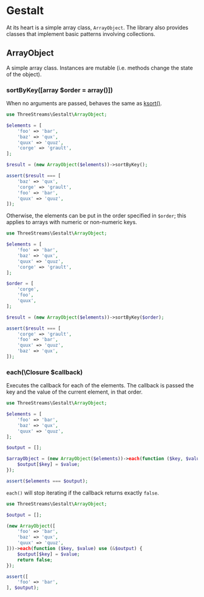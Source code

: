 # Gestalt

At its heart is a simple array class, `ArrayObject`.  The library also provides classes that implement basic patterns involving collections.

## ArrayObject

A simple array class.  Instances are mutable (i.e. methods change the state of the object).

### sortByKey([array $order = array()])

When no arguments are passed, behaves the same as [ksort()](https://www.php.net/manual/en/function.ksort.php).

```php
use ThreeStreams\Gestalt\ArrayObject;

$elements = [
    'foo' => 'bar',
    'baz' => 'qux',
    'quux' => 'quuz',
    'corge' => 'grault',
];

$result = (new ArrayObject($elements))->sortByKey();

assert($result === [
    'baz' => 'qux',
    'corge' => 'grault',
    'foo' => 'bar',
    'quux' => 'quuz',
]);
```

Otherwise, the elements can be put in the order specified in `$order`; this applies to arrays with numeric or non-numeric keys.

```php
use ThreeStreams\Gestalt\ArrayObject;

$elements = [
    'foo' => 'bar',
    'baz' => 'qux',
    'quux' => 'quuz',
    'corge' => 'grault',
];

$order = [
    'corge',
    'foo',
    'quux',
];

$result = (new ArrayObject($elements))->sortByKey($order);

assert($result === [
    'corge' => 'grault',
    'foo' => 'bar',
    'quux' => 'quuz',
    'baz' => 'qux',
]);
```

### each(\Closure $callback)

Executes the callback for each of the elements.  The callback is passed the key and the value of the current element, in that order.

```php
use ThreeStreams\Gestalt\ArrayObject;

$elements = [
    'foo' => 'bar',
    'baz' => 'qux',
    'quux' => 'quuz',
];

$output = [];

$arrayObject = (new ArrayObject($elements))->each(function ($key, $value) use (&$output) {
    $output[$key] = $value;
});

assert($elements === $output);
```

`each()` will stop iterating if the callback returns exactly `false`.

```php
use ThreeStreams\Gestalt\ArrayObject;

$output = [];

(new ArrayObject([
    'foo' => 'bar',
    'baz' => 'qux',
    'quux' => 'quuz',
]))->each(function ($key, $value) use (&$output) {
    $output[$key] = $value;
    return false;
});

assert([
    'foo' => 'bar',
], $output);
```
